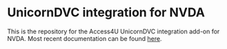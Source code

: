 # UnicornDVC integration for NVDA

This is the repository for the Access4U UnicornDVC integration add-on for NVDA. Most recent documentation can be found [here](https://access4u.eu/unicornnvda/).